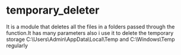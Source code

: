 # temporary_deleter
It is a module that deletes all the files in a folders passed through the function.It has many parameters also
i use it to delete the temporary storage  C:\Users\Admin\AppData\Local\Temp and C:\Windows\Temp regularly
